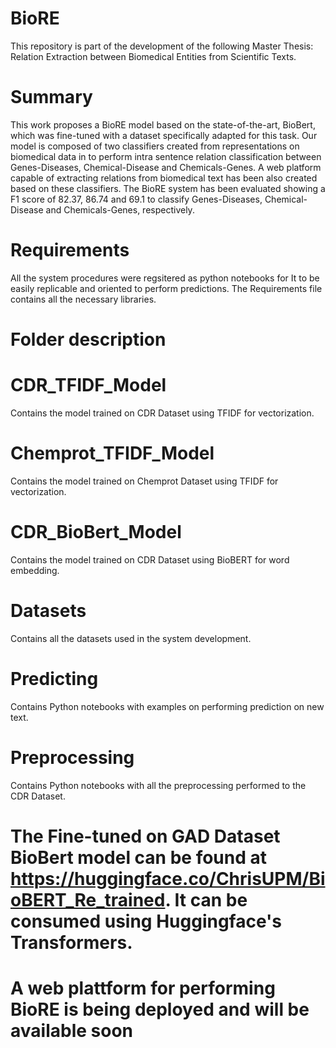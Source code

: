 # BioRE
This repository is part of the development of the following Master Thesis: Relation Extraction between Biomedical Entities from Scientific Texts.
# Summary
This work proposes a BioRE model based on the state-of-the-art, BioBert, which was fine-tuned with a dataset specifically adapted for this task. Our model is composed of two classifiers created from representations on biomedical data in to perform intra sentence relation classification between Genes-Diseases, Chemical-Disease and Chemicals-Genes. A web platform capable of extracting relations from biomedical text has been also created based on these classifiers. The BioRE system has been evaluated showing a F1 score of 82.37, 86.74 and 69.1 to classify Genes-Diseases, Chemical-Disease and Chemicals-Genes, respectively.
# Requirements
All the system procedures were regsitered as python notebooks for It to be easily replicable and oriented to perform predictions. The Requirements file contains all the necessary libraries.
# Folder description
 # CDR_TFIDF_Model
 Contains the model trained on CDR Dataset using TFIDF for vectorization.
 # Chemprot_TFIDF_Model
 Contains the model trained on Chemprot Dataset using TFIDF for vectorization.
 # CDR_BioBert_Model
 Contains the model trained on CDR Dataset using BioBERT for word embedding.
 # Datasets
 Contains all the datasets used in the system development.
 # Predicting
 Contains Python notebooks with examples on performing prediction on new text.
 # Preprocessing 
 Contains Python notebooks with all the preprocessing performed to the CDR Dataset.
# The Fine-tuned on GAD Dataset BioBert model can be found at https://huggingface.co/ChrisUPM/BioBERT_Re_trained. It can be consumed using Huggingface's Transformers.
# A web plattform for performing BioRE is being deployed and will be available soon
